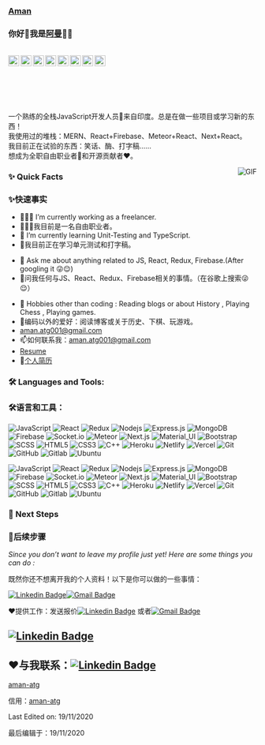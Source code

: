   <h3 id="hi-there--im-aman" mt_node="origin_leaf"><!--volctrans extension anchor for patchId=70--><a href="https://github.com/aman-atg" mt_node="origin_leaf">Aman</a><!--volctrans extension anchor for patchId=72--></h3><h3 id="hi-there--im-aman" mt_node="trans"><!--volctrans extension anchor for patchId=70-->你好👋我是<a href="https://github.com/aman-atg" mt_node="trans">阿曼</a><!--volctrans extension anchor for patchId=72-->👨‍💻</h3>
<br mt_node="origin">
<a href="https://www.linkedin.com/in/aman-atg/" mt_node="origin_leaf">
  <img align="left" alt="Aman's Linkedin" width="22px" src="https://cdn.jsdelivr.net/npm/simple-icons@v3/icons/linkedin.svg" mt_node="origin_leaf">
</a><a href="https://www.linkedin.com/in/aman-atg/" mt_node="trans" style="margin: 0px 5px;">
  <img align="left" alt="Aman's Linkedin" width="22px" src="https://cdn.jsdelivr.net/npm/simple-icons@v3/icons/linkedin.svg" mt_node="trans">
</a>
<a href="https://t.me/amanatg0" mt_node="origin_leaf">
  <img align="left" alt="Aman's Telegram" width="22px" src="https://cdn.jsdelivr.net/npm/simple-icons@v3/icons/telegram.svg" mt_node="origin_leaf">
</a><a href="https://t.me/amanatg0" mt_node="trans" style="margin: 0px 5px;">
  <img align="left" alt="Aman's Telegram" width="22px" src="https://cdn.jsdelivr.net/npm/simple-icons@v3/icons/telegram.svg" mt_node="trans">
</a>
<a href="https://twitter.com/aman_atg" mt_node="origin_leaf">
  <img align="left" alt="Aman Ansari | Twitter" width="22px" src="https://cdn.jsdelivr.net/npm/simple-icons@v3/icons/twitter.svg" mt_node="origin_leaf">
</a><a href="https://twitter.com/aman_atg" mt_node="trans" style="margin: 0px 5px;">
  <img align="left" alt="Aman Ansari | Twitter" width="22px" src="https://cdn.jsdelivr.net/npm/simple-icons@v3/icons/twitter.svg" mt_node="trans">
</a>
<a href="mailto:aman.atg001@gmail.com" mt_node="origin_leaf">
  <img align="left" alt="Aman's Email" width="22px" src="https://cdn.jsdelivr.net/npm/simple-icons@v3/icons/gmail.svg" mt_node="origin_leaf">
</a><a href="mailto:aman.atg001@gmail.com" mt_node="trans" style="margin: 0px 5px;">
  <img align="left" alt="Aman's Email" width="22px" src="https://cdn.jsdelivr.net/npm/simple-icons@v3/icons/gmail.svg" mt_node="trans">
</a>
<br mt_node="origin">
<br mt_node="origin">
<p mt_node="origin_leaf"><!--volctrans extension anchor for patchId=85--><br mt_node="origin_leaf"><!--volctrans extension anchor for patchId=87--><br mt_node="origin_leaf"><!--volctrans extension anchor for patchId=89--><br mt_node="origin_leaf"><!--volctrans extension anchor for patchId=91--></p><p mt_node="trans"><!--volctrans extension anchor for patchId=85-->
一个熟练的全栈JavaScript开发人员🚀来自印度。总是在做一些项目或学习新的东西！
<br mt_node="trans"><!--volctrans extension anchor for patchId=87-->
我使用过的堆栈：MERN、React+Firebase、Meteor+React、Next+React。
<br mt_node="trans"><!--volctrans extension anchor for patchId=89-->  
我目前正在试验的东西：笑话、酶、打字稿……
<br mt_node="trans"><!--volctrans extension anchor for patchId=91-->
想成为全职自由职业者💸和开源贡献者❤️。
</p>
  <img align="right" alt="GIF" src="https://media.giphy.com/media/MC6eSuC3yypCU/giphy.gif" mt_node="origin">
<h3 id="-quick-facts" mt_node="origin_leaf">✨ Quick Facts</h3><h3 id="-quick-facts" mt_node="trans">✨快速事实</h3>
<ul mt_node="origin">
<li mt_node="origin_leaf">👨🏽‍💻 I’m currently working as a freelancer.</li><li mt_node="trans">👨🏽‍💻我目前是一名自由职业者。</li>
<li mt_node="origin_leaf">🌱 I’m currently learning Unit-Testing and TypeScript.</li><li mt_node="trans">🌱我目前正在学习单元测试和打字稿。</li>
</ul>
<!--- 🤔 I’m looking for help for my future MERN projects.-->
<ul mt_node="origin">
<li mt_node="origin_leaf">💬 Ask me about anything related to JS, React, Redux, Firebase.(After googling it 😜😌)</li><li mt_node="trans">💬问我任何与JS、React、Redux、Firebase相关的事情。（在谷歌上搜索😜😌）</li>
</ul>
<!--- ⚡️ Fun-Fact: I sleep at 6am 🙃. -->
<ul mt_node="origin">
<li mt_node="origin_leaf">🎿 Hobbies other than coding : Reading blogs or about History , Playing Chess , Playing games.</li><li mt_node="trans">🎿编码以外的爱好：阅读博客或关于历史、下棋、玩游戏。</li>
<li mt_node="origin_leaf"><!--volctrans extension anchor for patchId=102--><a href="mailto:aman.atg001@gmail.com" mt_node="origin_leaf">aman.atg001@gmail.com</a></li><li mt_node="trans"><!--volctrans extension anchor for patchId=102-->📫如何联系我：<a href="mailto:aman.atg001@gmail.com" mt_node="trans">aman.atg001@gmail.com</a></li>
<li mt_node="origin_leaf"><!--volctrans extension anchor for patchId=105--><a href="https://drive.google.com/drive/folders/1VxDtIflu5nThxTtm8COG_eh_1FkjF3Jj" mt_node="origin_leaf">Resume</a></li><li mt_node="trans"><!--volctrans extension anchor for patchId=105-->📝<a href="https://drive.google.com/drive/folders/1VxDtIflu5nThxTtm8COG_eh_1FkjF3Jj" mt_node="trans">个人简历</a></li>
</ul>
<h3 id="️-languages-and-tools" mt_node="origin_leaf">🛠️ Languages and Tools:</h3><h3 id="️-languages-and-tools" mt_node="trans">🛠️语言和工具：</h3>
<p mt_node="origin_leaf"><img src="https://img.shields.io/badge/-JavaScript-black?style=flat-square&amp;logo=javascript" alt="JavaScript" mt_node="origin_leaf">
<img src="https://img.shields.io/badge/-React-black?style=flat-square&amp;logo=react" alt="React" mt_node="origin_leaf">
<img src="https://img.shields.io/badge/-Redux-black?style=flat-square&amp;logo=Redux" alt="Redux" mt_node="origin_leaf">
<img src="https://img.shields.io/badge/-Nodejs-black?style=flat-square&amp;logo=Node.js" alt="Nodejs" mt_node="origin_leaf">
<img src="https://img.shields.io/badge/-Express-black?style=flat-square&amp;logo=expressjs" alt="Express.js" mt_node="origin_leaf">
<img src="https://img.shields.io/badge/-MongoDB-black?style=flat-square&amp;logo=mongodb" alt="MongoDB" mt_node="origin_leaf">
<img src="https://img.shields.io/badge/-Firebase-black?style=flat-square&amp;logo=Firebase" alt="Firebase" mt_node="origin_leaf">
<img src="https://img.shields.io/badge/-Socket-black?style=flat-square&amp;logo=socket.io" alt="Socket.io" mt_node="origin_leaf">
<img src="https://img.shields.io/badge/-Meteor-black?style=flat-square&amp;logo=Meteor" alt="Meteor" mt_node="origin_leaf">
<img src="https://img.shields.io/badge/-Next-black?style=flat-square&amp;logo=Next.js" alt="Next.js" mt_node="origin_leaf">
<img src="https://img.shields.io/badge/-Material_UI-black?style=flat-square&amp;logo=material-ui" alt="Material_UI" mt_node="origin_leaf">
<img src="https://img.shields.io/badge/-Bootstrap-black?style=flat-square&amp;logo=bootstrap" alt="Bootstrap" mt_node="origin_leaf">
<img src="https://img.shields.io/badge/-SCSS-black?style=flat-square&amp;logo=SASS" alt="SCSS" mt_node="origin_leaf">
<img src="https://img.shields.io/badge/-HTML5-black?style=flat-square&amp;logo=html5&amp;logoColor=white" alt="HTML5" mt_node="origin_leaf">
<img src="https://img.shields.io/badge/-CSS3-black?style=flat-square&amp;logo=css3" alt="CSS3" mt_node="origin_leaf">
<img src="https://img.shields.io/badge/-C++-black?style=flat-square&amp;logo=c" alt="C++" mt_node="origin_leaf">
<img src="https://img.shields.io/badge/-Heroku-black?style=flat-square&amp;logo=heroku" alt="Heroku" mt_node="origin_leaf">
<img src="https://img.shields.io/badge/-Netlify-black?style=flat-square&amp;logo=netlify" alt="Netlify" mt_node="origin_leaf">
<img src="https://img.shields.io/badge/-Vercel-black?style=flat-square&amp;logo=vercel" alt="Vercel" mt_node="origin_leaf">
<img src="https://img.shields.io/badge/-Git-black?style=flat-square&amp;logo=git" alt="Git" mt_node="origin_leaf">
<img src="https://img.shields.io/badge/-GitHub-black?style=flat-square&amp;logo=github" alt="GitHub" mt_node="origin_leaf">
<img src="https://img.shields.io/badge/-Gitlab-black?style=flat-square&amp;logo=gitlab" alt="Gitlab" mt_node="origin_leaf">
<img src="https://img.shields.io/badge/-Ubuntu-black?style=flat-square&amp;logo=ubuntu" alt="Ubuntu" mt_node="origin_leaf"></p><p mt_node="trans"><img src="https://img.shields.io/badge/-JavaScript-black?style=flat-square&amp;logo=javascript" alt="JavaScript" mt_node="trans">
<img src="https://img.shields.io/badge/-React-black?style=flat-square&amp;logo=react" alt="React" mt_node="trans">
<img src="https://img.shields.io/badge/-Redux-black?style=flat-square&amp;logo=Redux" alt="Redux" mt_node="trans">
<img src="https://img.shields.io/badge/-Nodejs-black?style=flat-square&amp;logo=Node.js" alt="Nodejs" mt_node="trans">
<img src="https://img.shields.io/badge/-Express-black?style=flat-square&amp;logo=expressjs" alt="Express.js" mt_node="trans">
<img src="https://img.shields.io/badge/-MongoDB-black?style=flat-square&amp;logo=mongodb" alt="MongoDB" mt_node="trans">
<img src="https://img.shields.io/badge/-Firebase-black?style=flat-square&amp;logo=Firebase" alt="Firebase" mt_node="trans">
<img src="https://img.shields.io/badge/-Socket-black?style=flat-square&amp;logo=socket.io" alt="Socket.io" mt_node="trans">
<img src="https://img.shields.io/badge/-Meteor-black?style=flat-square&amp;logo=Meteor" alt="Meteor" mt_node="trans">
<img src="https://img.shields.io/badge/-Next-black?style=flat-square&amp;logo=Next.js" alt="Next.js" mt_node="trans">
<img src="https://img.shields.io/badge/-Material_UI-black?style=flat-square&amp;logo=material-ui" alt="Material_UI" mt_node="trans">
<img src="https://img.shields.io/badge/-Bootstrap-black?style=flat-square&amp;logo=bootstrap" alt="Bootstrap" mt_node="trans">
<img src="https://img.shields.io/badge/-SCSS-black?style=flat-square&amp;logo=SASS" alt="SCSS" mt_node="trans">
<img src="https://img.shields.io/badge/-HTML5-black?style=flat-square&amp;logo=html5&amp;logoColor=white" alt="HTML5" mt_node="trans">
<img src="https://img.shields.io/badge/-CSS3-black?style=flat-square&amp;logo=css3" alt="CSS3" mt_node="trans">
<img src="https://img.shields.io/badge/-C++-black?style=flat-square&amp;logo=c" alt="C++" mt_node="trans">
<img src="https://img.shields.io/badge/-Heroku-black?style=flat-square&amp;logo=heroku" alt="Heroku" mt_node="trans">
<img src="https://img.shields.io/badge/-Netlify-black?style=flat-square&amp;logo=netlify" alt="Netlify" mt_node="trans">
<img src="https://img.shields.io/badge/-Vercel-black?style=flat-square&amp;logo=vercel" alt="Vercel" mt_node="trans">
<img src="https://img.shields.io/badge/-Git-black?style=flat-square&amp;logo=git" alt="Git" mt_node="trans">
<img src="https://img.shields.io/badge/-GitHub-black?style=flat-square&amp;logo=github" alt="GitHub" mt_node="trans">
<img src="https://img.shields.io/badge/-Gitlab-black?style=flat-square&amp;logo=gitlab" alt="Gitlab" mt_node="trans">
<img src="https://img.shields.io/badge/-Ubuntu-black?style=flat-square&amp;logo=ubuntu" alt="Ubuntu" mt_node="trans"></p>
<h3 id="-next-steps" mt_node="origin_leaf">👣 Next Steps</h3><h3 id="-next-steps" mt_node="trans">👣后续步骤</h3>
<p mt_node="origin_leaf"><em mt_node="origin_leaf">Since you don’t want to leave my profile just yet! Here are some things you can do :</em></p><p mt_node="trans">既然你还不想离开我的个人资料！以下是你可以做的一些事情：</p>
<p mt_node="origin_leaf"><!--volctrans extension anchor for patchId=136--><a href="https://www.linkedin.com/in/aman-atg/" mt_node="origin_leaf"><img src="https://img.shields.io/badge/-Aman_Ansari-blue?style=flat-square&amp;logo=Linkedin&amp;logoColor=white&amp;link=https://www.linkedin.com/in/aman-atg/" alt="Linkedin Badge" mt_node="origin_leaf"></a><!--volctrans extension anchor for patchId=139--><a href="mailto:aman.atg001@gmail.com" mt_node="origin_leaf"><img src="https://img.shields.io/badge/-aman.atg001@gmail.com-c14438?style=flat-square&amp;logo=Gmail&amp;logoColor=white&amp;link=mailto:aman.atg001@gmail.com" alt="Gmail Badge" mt_node="origin_leaf"></a></p><p mt_node="trans"><!--volctrans extension anchor for patchId=136-->❤️提供工作：发送报价<a href="https://www.linkedin.com/in/aman-atg/" mt_node="trans"><img src="https://img.shields.io/badge/-Aman_Ansari-blue?style=flat-square&amp;logo=Linkedin&amp;logoColor=white&amp;link=https://www.linkedin.com/in/aman-atg/" alt="Linkedin Badge" mt_node="trans"></a><!--volctrans extension anchor for patchId=139-->
或者<a href="mailto:aman.atg001@gmail.com" mt_node="trans"><img src="https://img.shields.io/badge/-aman.atg001@gmail.com-c14438?style=flat-square&amp;logo=Gmail&amp;logoColor=white&amp;link=mailto:aman.atg001@gmail.com" alt="Gmail Badge" mt_node="trans"></a></p>
<!--❤️ Follow : You can follow me here on [![GitHub followers](https://img.shields.io/github/followers/aman-atg?label=Follow&style=social)](https://github.com/aman-atg/?tab=follow) and [![Twitter Badge](https://img.shields.io/badge/-@aman_atg-1ca0f1?style=flat-square&labelColor=1ca0f1&logo=twitter&logoColor=white&link=https://twitter.com/aman_atg)](https://twitter.com/aman_atg)
if you are on a similar path as mine.
-->
<h2 id="️-connect-with-me-" mt_node="origin_leaf"><!--volctrans extension anchor for patchId=143--><a href="https://www.linkedin.com/in/aman-atg/" mt_node="origin_leaf"><img src="https://img.shields.io/badge/-Aman_Ansari-blue?style=flat-square&amp;logo=Linkedin&amp;logoColor=white&amp;link=https://www.linkedin.com/in/aman-atg/" alt="Linkedin Badge" mt_node="origin_leaf"></a></h2><h2 id="️-connect-with-me-" mt_node="trans"><!--volctrans extension anchor for patchId=143-->❤️与我联系：<a href="https://www.linkedin.com/in/aman-atg/" mt_node="trans"><img src="https://img.shields.io/badge/-Aman_Ansari-blue?style=flat-square&amp;logo=Linkedin&amp;logoColor=white&amp;link=https://www.linkedin.com/in/aman-atg/" alt="Linkedin Badge" mt_node="trans"></a></h2>
<p mt_node="origin_leaf"><!--volctrans extension anchor for patchId=147--><a href="https://github.com/aman-atg" mt_node="origin_leaf">aman-atg</a></p><p mt_node="trans"><!--volctrans extension anchor for patchId=147-->信用：<a href="https://github.com/aman-atg" mt_node="trans">aman-atg</a></p>
<p mt_node="origin_leaf">Last Edited on: 19/11/2020</p><p mt_node="trans">最后编辑于：19/11/2020</p> 
